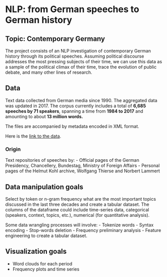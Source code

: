 
# NLP: from German speeches to German history

## Topic: Contemporary Germany

The project consists of an NLP investigation of contemporary German
history through its political speeches. Assuming political discourse
addresses the most pressing subjects of their time, we can use this data
as a sample of the political climax of their time, trace the evolution
of public debate, and many other lines of research.

## Data

Text data collected from German media since 1990. The aggregated data
was updated in 2017. The corpus currently includes a total of **6,685
speeches by 71 speakers**, spanning a time from **1984 to 2017** and
amounting to about **13 million words.**

The files are accompanied by metadata encoded in XML format.

Here is the [link to the data](https://politische-reden.eu/).

### Origin

Text repositories of speeches by: - Official pages of the German
Presidency, Chancellery, Bundestag, Ministry of Foreign Affairs -
Personal pages of the Helmut Kohl archive, Wolfgang Thierse and Norbert
Lammert

## Data manipulation goals

Select by token or n-gram frequency what are the most important topics
discussed in the last three decades and create a tabular dataset. The
columns of the dataframe could include time-series data, categorical
(speakers, context, topics, etc.), numerical (for quantitative
analysis).

Some data wrangling processes will involve: - Tokenize words - Syntax
encoding - Stop-words deletion - Frequency preliminary analysis -
Feature engineering to create a tabular dataset.

## Visualization goals

-  Word clouds for each period
-  Frequency plots and time series